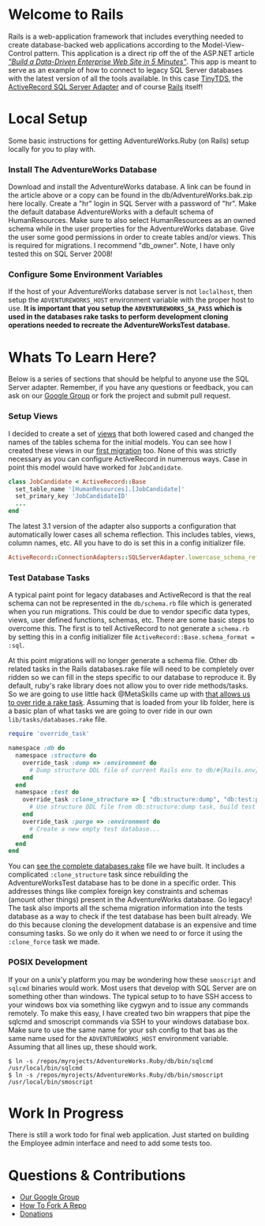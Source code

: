 
# Welcome to Rails

Rails is a web-application framework that includes everything needed to create database-backed web applications according to the Model-View-Control pattern. This application is a direct rip off the of the ASP.NET article [_"Build a Data-Driven Enterprise Web Site in 5 Minutes"_](http://msdn.microsoft.com/da-dk/magazine/gg535665%28en-us%29.aspx). This app is meant to serve as an example of how to connect to legacy SQL Server databases with the latest version of all the tools available. In this case [TinyTDS](https://github.com/rails-sqlserver/tiny_tds), the [ActiveRecord SQL Server Adapter](https://github.com/rails-sqlserver/activerecord-sqlserver-adapter) and of course [Rails](http://rubyonrails.org/) itself! 


# Local Setup

Some basic instructions for getting AdventureWorks.Ruby (on Rails) setup locally for you to play with.

### Install The AdventureWorks Database

Download and install the AdventureWorks database. A link can be found in the article above or a copy can be found in the db/AdventureWorks.bak.zip here locally. Create a "hr" login in SQL Server with a password of "hr". Make the default database AdventureWorks with a default schema of HumanResources. Make sure to also select HumanResourcees as an owned schema while in the user properties for the AdventureWorks database. Give the user some good permissions in order to create tables and/or views. This is required for migrations. I recommend "db_owner". Note, I have only tested this on SQL Server 2008!

### Configure Some Environment Variables

If the host of your AdventureWorks database server is not `loclalhost`, then setup the `ADVENTUREWORKS_HOST` environment variable with the proper host to use. **It is important that you setup the `ADVENTUREWORKS_SA_PASS` which is used in the databases rake tasks to perform development cloning operations needed to recreate the AdventureWorksTest database.**


# Whats To Learn Here?

Below is a series of sections that should be helpful to anyone use the SQL Server adapter. Remember, if you have any questions or feedback, you can ask on our [Google Group](http://groups.google.com/group/rails-sqlserver-adapter) or fork the project and submit pull request.

### Setup Views

I decided to create a set of [views](https://github.com/rails-sqlserver/AdventureWorks.Ruby/tree/master/db/views) that both lowered cased and changed the names of the tables schema for the initial models. You can see how I created these views in our [first migration](https://github.com/rails-sqlserver/AdventureWorks.Ruby/blob/master/db/migrate/20110215024229_create_views.rb) too. None of this was strictly necessary as you can configure ActiveRecord in numerous ways. Case in point this model would have worked for `JobCandidate`.

```ruby
class JobCandidate < ActiveRecord::Base
  set_table_name '[HumanResources].[JobCandidate]'
  set_primary_key 'JobCandidateID'
  ...
end
```
The latest 3.1 version of the adapter also supports a configuration that automatically lower cases all schema reflection. This includes tables, views, column names, etc. All you have to do is set this in a config initializer file.

```ruby
ActiveRecord::ConnectionAdapters::SQLServerAdapter.lowercase_schema_reflection = true
```

### Test Database Tasks

A typical paint point for legacy databases and ActiveRecord is that the real schema can not be represented in the `db/schema.rb` file which is generated when you run migrations. This could be due to vendor specific data types, views, user defined functions, schemas, etc. There are some basic steps to overcome this. The first is to tell ActiveRecord to not generate a `schema.rb` by setting this in a config initializer file `ActiveRecord::Base.schema_format = :sql`.

At this point migrations will no longer generate a schema file. Other db related tasks in the Rails databases.rake file will need to be completely over ridden so we can fill in the steps specific to our database to reproduce it. By default, ruby's rake library does not allow you to over ride methods/tasks. So we are going to use little hack @MetaSkills came up with [that allows us to over ride a rake task](https://github.com/rails-sqlserver/AdventureWorks.Ruby/blob/master/lib/override_task.rb). Assuming that is loaded from your lib folder, here is a basic plan of what tasks we are going to over ride in our own `lib/tasks/databases.rake` file.

```ruby
require 'override_task'

namespace :db do
  namespace :structure do
    override_task :dump => :environment do
      # Dump structure DDL file of current Rails env to db/#{Rails.env}_structure.sql
    end
  end
  namespace :test do
    override_task :clone_structure => [ "db:structure:dump", "db:test:purge" ] do
      # Use structure DDL file from db:structure:dump task, build test database...
    end
    override_task :purge => :environment do
      # Create a new empty test database...
    end
  end
end
```
You can [see the complete databases.rake](https://github.com/rails-sqlserver/AdventureWorks.Ruby/blob/master/lib/tasks/databases.rake) file we have built. It includes a complicated `:clone_structure` task since rebuilding the AdventureWorksTest database has to be done in a specific order. This addresses things like complex foreign key constraints and schemas (amount other things) present in the AdventureWorks database. Go legacy! The task also imports all the schema migration information into the tests database as a way to check if the test database has been built already. We do this because cloning the development database is an expensive and time consuming tasks. So we only do it when we need to or force it using the `:clone_force` task we made.

### POSIX Development

If your on a unix'y platform you may be wondering how these `smoscript` and `sqlcmd` binaries would work. Most users that develop with SQL Server are on something other than windows. The typical setup to to have SSH access to your windows box via something like cygwyn and to issue any commands remotely. To make this easy, I have created two bin wrappers that pipe the sqlcmd and smoscript commands via SSH to your windows database box. Make sure to use the same name for your ssh config to that bas as the same name used for the `ADVENTUREWORKS_HOST` environment variable. Assuming that all lines up, these should work.

    $ ln -s /repos/myrojects/AdventureWorks.Ruby/db/bin/sqlcmd /usr/local/bin/sqlcmd
    $ ln -s /repos/myrojects/AdventureWorks.Ruby/db/bin/smoscript /usr/local/bin/smoscript


# Work In Progress

There is still a work todo for final web application. Just started on building the Employee admin interface and need to add some tests too.


# Questions & Contributions

* [Our Google Group](http://groups.google.com/group/rails-sqlserver-adapter)
* [How To Fork A Repo](http://help.github.com/fork-a-repo/)
* [Donations](http://pledgie.com/campaigns/15531)


